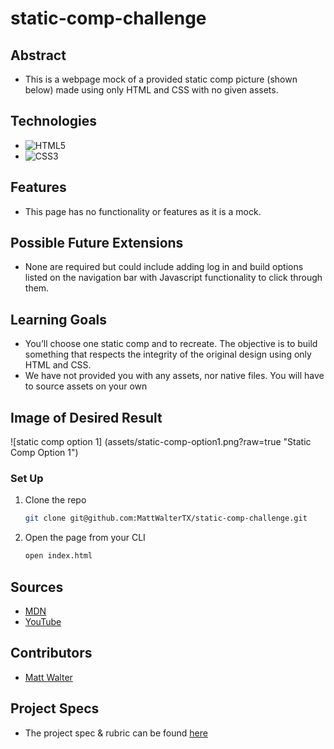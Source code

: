 # static-comp-challenge

## Abstract
  - This is a webpage mock of a provided static comp picture (shown below) made using only HTML and CSS with no given assets.

## Technologies
- ![HTML5](https://img.shields.io/badge/html5-%23E34F26.svg?style=for-the-badge&logo=html5&logoColor=white)
- ![CSS3](https://img.shields.io/badge/css3-%231572B6.svg?style=for-the-badge&logo=css3&logoColor=white)

## Features
- This page has no functionality or features as it is a mock.

## Possible Future Extensions
- None are required but could include adding log in and build options listed on the navigation bar with Javascript functionality to click through them.

## Learning Goals
- You’ll choose one static comp and to recreate. The objective is to build something that respects the integrity of the original design using only HTML and CSS.
- We have not provided you with any assets, nor native files. You will have to source assets on your own

## Image of Desired Result

![static comp option 1] (assets/static-comp-option1.png?raw=true "Static Comp Option 1")

### Set Up
1. Clone the repo
   ```sh
   git clone git@github.com:MattWalterTX/static-comp-challenge.git
   ```
2. Open the page from your CLI
   ```sh
   open index.html
   ``` 

## Sources
  - [MDN](http://developer.mozilla.org/en-US/)
  - [YouTube](https://www.youtube.com/)

## Contributors
  - [Matt Walter](https://github.com/MattWalterTX)

## Project Specs
  - The project spec & rubric can be found [here](https://frontend.turing.edu/projects/M2-static-comp-challenge.html)
 
